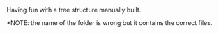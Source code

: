 Having fun with a tree structure manually built.

*NOTE: the name of the folder is wrong but it contains the correct files.
